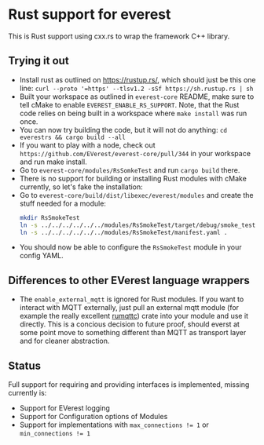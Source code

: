 # Rust support for everest

This is Rust support using cxx.rs to wrap the framework C++ library.

## Trying it out

  - Install rust as outlined on <https://rustup.rs/>, which should just be this
    one line: `curl --proto '=https' --tlsv1.2 -sSf https://sh.rustup.rs | sh`
  - Built your workspace as outlined in `everest-core` README, make sure to tell
    cMake to enable `EVEREST_ENABLE_RS_SUPPORT`. Note, that the Rust code relies
    on being built in a workspace where `make install` was run once.
  - You can now try building the code, but it will not do anything: `cd everestrs
    && cargo build --all`
  - If you want to play with a node, check out `https://github.com/EVerest/everest-core/pull/344` in your workspace and run make install.
  - Go to `everest-core/modules/RsSomkeTest` and run `cargo build` there.
  - There is no support for building or installing Rust modules with cMake
    currently, so let's fake the installation:
  - Go to `everest-core/build/dist/libexec/everest/modules` and create the stuff needed for a module:
      ~~~bash
      mkdir RsSmokeTest
      ln -s ../../../../../../modules/RsSmokeTest/target/debug/smoke_test RsSmokeTest
      ln -s ../../../../../../modules/RsSmokeTest/manifest.yaml . 
      ~~~
  - You should now be able to configure the `RsSmokeTest` module in your config
    YAML.

## Differences to other EVerest language wrappers

  - The `enable_external_mqtt` is ignored for Rust modules. If you want to interact
    with MQTT externally, just pull an external mqtt module (for example the
    really excellent [rumqttc](https://docs.rs/rumqttc/latest/rumqttc/)) crate
    into your module and use it directly. This is a concious decision to future
    proof, should everst at some point move to something different than MQTT as
    transport layer and for cleaner abstraction.

## Status

Full support for requiring and providing interfaces is implemented, missing
currently is:

  - Support for EVerest logging
  - Support for Configuration options of Modules
  - Support for implementations with `max_connections != 1` or `min_connections != 1`
